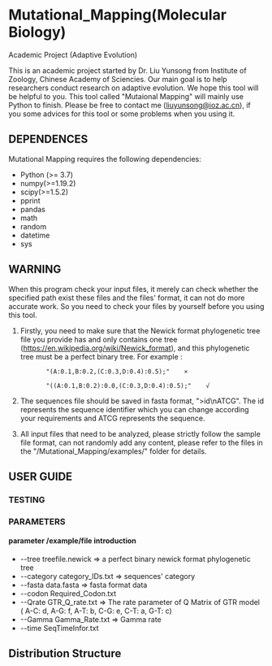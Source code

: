# Mutational_Mapping(Molecular Biology)
Academic Project (Adaptive Evolution)

This is an academic project started by Dr. Liu Yunsong from Institute of Zoology, Chinese Academy of Sciencies. Our main goal is to help researchers conduct research on adaptive evolution. We hope this tool will be helpful to you. This tool called "Mutaional Mapping" will mainly use Python to finish. Please be free to contact me (liuyunsong@ioz.ac.cn), if you some advices for this tool or some problems when you using it.  


## DEPENDENCES
Mutational Mapping requires the following dependencies:
- Python (>= 3.7)
- numpy(>=1.19.2)
- scipy(>=1.5.2)
- pprint
- pandas
- math
- random
- datetime
- sys

## WARNING
When this program check your input files, it merely can check whether the specified path exist these files and the files' format, it can not do more accurate work. So you need to check your files by yourself before you using this tool.
1. Firstly, you need to make sure that the Newick format phylogenetic tree file you provide has and only contains one tree (https://en.wikipedia.org/wiki/Newick_format), and this phylogenetic tree must be a perfect binary tree.
For example : 

              "(A:0.1,B:0.2,(C:0.3,D:0.4):0.5);"    ×
              
              "((A:0.1,B:0.2):0.0,(C:0.3,D:0.4):0.5);"    √
2. The sequences file should be saved in fasta format, ">id\nATCG". The id represents the sequence identifier which you can change according your requirements and ATCG represents the sequence.

3. All input files that need to be analyzed, please strictly follow the sample file format, can not randomly add any content, please refer to the files in the "/Mutational_Mapping/examples/" folder for details.

## USER GUIDE
### TESTING

### PARAMETERS
#### parameter      /example/file            introduction
- --tree            treefile.newick          => a perfect binary newick format phylogenetic tree 
- --category        category_IDs.txt         => sequences' category
- --fasta           data.fasta               => fasta format data
- --codon           Required_Codon.txt   
- --Qrate           GTR_Q_rate.txt           => The rate parameter of Q Matrix of GTR model  ( A-C: d, A-G: f, A-T: b, C-G: e, C-T: a, G-T: c)
- --Gamma           Gamma_Rate.txt           => Gamma rate
- --time            SeqTimeInfor.txt    


## Distribution Structure
